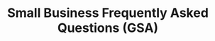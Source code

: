 ---
highlight: "false" 
title: "Small Business Frequently Asked Questions (GSA) "
description: "OSDBU has compiled a list of Frequently Asked Questions from several webinars and events. Visit each event page to learn more."
url-link: "https://www.gsa.gov/small-business/small-business-resources/frequently-asked-questions"
type: "HTML"
gov-only: "false"
is-external: "true"
publication-date: "July 01, 2023"
reading-time: "5"
resource-type: "information-slick"
filter: "small-business"
audience: "industry-all-businesses"
branded-offerings: "small-business-support"
---